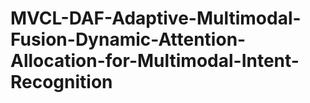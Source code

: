 # MVCL-DAF-Adaptive-Multimodal-Fusion-Dynamic-Attention-Allocation-for-Multimodal-Intent-Recognition
